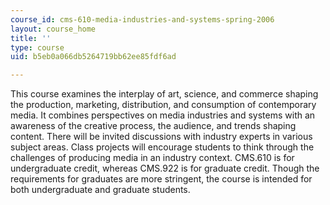 ```yaml
---
course_id: cms-610-media-industries-and-systems-spring-2006
layout: course_home
title: ''
type: course
uid: b5eb0a066db5264719bb62ee85fdf6ad

---
```

This course examines the interplay of art, science, and commerce shaping the production, marketing, distribution, and consumption of contemporary media. It combines perspectives on media industries and systems with an awareness of the creative process, the audience, and trends shaping content. There will be invited discussions with industry experts in various subject areas. Class projects will encourage students to think through the challenges of producing media in an industry context. CMS.610 is for undergraduate credit, whereas CMS.922 is for graduate credit. Though the requirements for graduates are more stringent, the course is intended for both undergraduate and graduate students.
